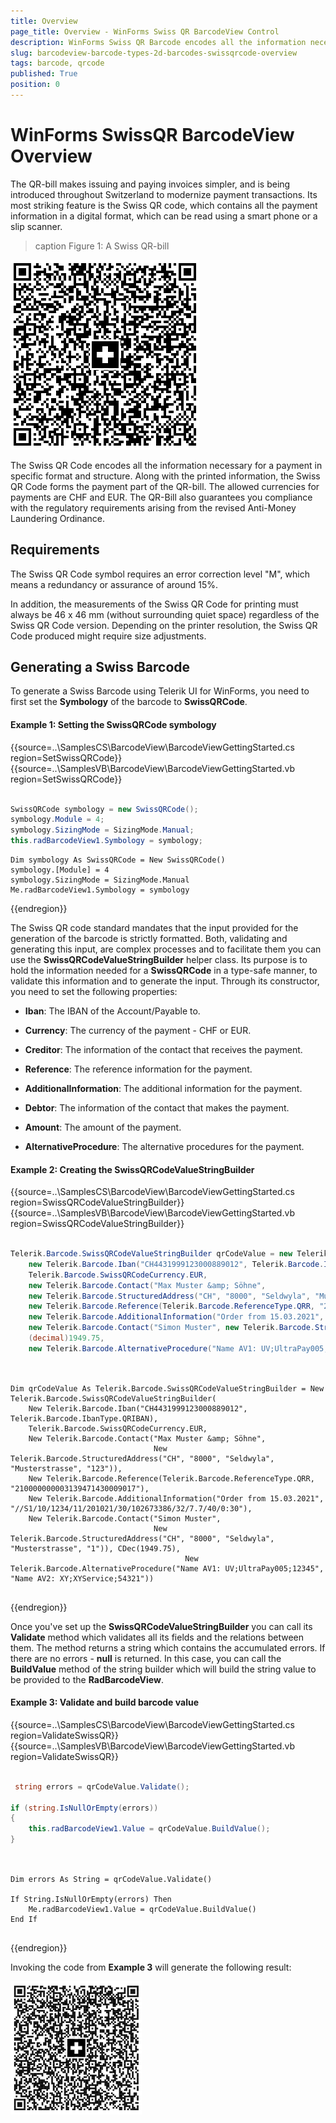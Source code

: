 ```yaml
---
title: Overview
page_title: Overview - WinForms Swiss QR BarcodeView Control
description: WinForms Swiss QR Barcode encodes all the information necessary for a payment in specific format and structure.  
slug: barcodeview-barcode-types-2d-barcodes-swissqrcode-overview 
tags: barcode, qrcode
published: True
position: 0 
---
```


# WinForms SwissQR BarcodeView Overview

The QR-bill makes issuing and paying invoices simpler, and is being introduced throughout Switzerland to modernize payment transactions. Its most striking feature is the Swiss QR code, which contains all the payment information in a digital format, which can be read using a smart phone or a slip scanner.

>caption Figure 1: A Swiss QR-bill

![WinForms RadBarcodeView A Swiss QR-bill](images/winforms-2d-barcodes-swissqrcode-overview001.png)

The Swiss QR Code encodes all the information necessary for a payment in specific format and structure. Along with the printed information, the Swiss QR Code forms the payment part of the QR-bill. The allowed currencies for payments are CHF and EUR. The QR-Bill also guarantees you compliance with the regulatory requirements arising from the revised Anti-Money Laundering Ordinance.

## Requirements

The Swiss QR Code symbol requires an error correction level "M", which means a redundancy or assurance of around 15%.

In addition, the measurements of the Swiss QR Code for printing must always be 46 x 46 mm (without surrounding quiet space) regardless of the Swiss QR Code version. Depending on the printer resolution, the Swiss QR Code produced might require size adjustments.

## Generating a Swiss Barcode

To generate a Swiss Barcode using Telerik UI for WinForms, you need to first set the **Symbology** of the barcode to **SwissQRCode**.

#### Example 1: Setting the SwissQRCode symbology


{{source=..\SamplesCS\BarcodeView\BarcodeViewGettingStarted.cs region=SetSwissQRCode}} 
{{source=..\SamplesVB\BarcodeView\BarcodeViewGettingStarted.vb region=SetSwissQRCode}}


````C#

SwissQRCode symbology = new SwissQRCode();
symbology.Module = 4;
symbology.SizingMode = SizingMode.Manual;
this.radBarcodeView1.Symbology = symbology;   

````
````VB.NET
Dim symbology As SwissQRCode = New SwissQRCode()
symbology.[Module] = 4
symbology.SizingMode = SizingMode.Manual
Me.radBarcodeView1.Symbology = symbology

```` 

{{endregion}}


The Swiss QR code standard mandates that the input provided for the generation of the barcode is strictly formatted. Both, validating and generating this input, are complex processes and to facilitate them you can use the **SwissQRCodeValueStringBuilder** helper class. Its purpose is to hold the information needed for a **SwissQRCode** in a type-safe manner, to validate this information and to generate the input. Through its constructor, you need to set the following properties:

* **Iban**: The IBAN of the Account/Payable to.

* **Currency**: The currency of the payment - CHF or EUR.

* **Creditor**: The information of the contact that receives the payment.

* **Reference**: The reference information for the payment.

* **AdditionalInformation**: The additional information for the payment.

* **Debtor**: The information of the contact that makes the payment.

* **Amount**: The amount of the payment.

* **AlternativeProcedure**: The alternative procedures for the payment.

#### Example 2: Creating the SwissQRCodeValueStringBuilder

{{source=..\SamplesCS\BarcodeView\BarcodeViewGettingStarted.cs region=SwissQRCodeValueStringBuilder}} 
{{source=..\SamplesVB\BarcodeView\BarcodeViewGettingStarted.vb region=SwissQRCodeValueStringBuilder}}

````C#

Telerik.Barcode.SwissQRCodeValueStringBuilder qrCodeValue = new Telerik.Barcode.SwissQRCodeValueStringBuilder(
    new Telerik.Barcode.Iban("CH4431999123000889012", Telerik.Barcode.IbanType.QRIBAN),
    Telerik.Barcode.SwissQRCodeCurrency.EUR,
    new Telerik.Barcode.Contact("Max Muster &amp; Söhne",
    new Telerik.Barcode.StructuredAddress("CH", "8000", "Seldwyla", "Musterstrasse", "123")),
    new Telerik.Barcode.Reference(Telerik.Barcode.ReferenceType.QRR, "210000000003139471430009017"),
    new Telerik.Barcode.AdditionalInformation("Order from 15.03.2021", "//S1/10/1234/11/201021/30/102673386/32/7.7/40/0:30"),
    new Telerik.Barcode.Contact("Simon Muster", new Telerik.Barcode.StructuredAddress("CH", "8000", "Seldwyla", "Musterstrasse", "1")),
    (decimal)1949.75,
    new Telerik.Barcode.AlternativeProcedure("Name AV1: UV;UltraPay005;12345", "Name AV2: XY;XYService;54321"));
   
````
````VB.NET

Dim qrCodeValue As Telerik.Barcode.SwissQRCodeValueStringBuilder = New Telerik.Barcode.SwissQRCodeValueStringBuilder(
    New Telerik.Barcode.Iban("CH4431999123000889012", Telerik.Barcode.IbanType.QRIBAN),
    Telerik.Barcode.SwissQRCodeCurrency.EUR,
    New Telerik.Barcode.Contact("Max Muster &amp; Söhne",
                                New Telerik.Barcode.StructuredAddress("CH", "8000", "Seldwyla", "Musterstrasse", "123")),
    New Telerik.Barcode.Reference(Telerik.Barcode.ReferenceType.QRR, "210000000003139471430009017"),
    New Telerik.Barcode.AdditionalInformation("Order from 15.03.2021", "//S1/10/1234/11/201021/30/102673386/32/7.7/40/0:30"),
    New Telerik.Barcode.Contact("Simon Muster",
                                New Telerik.Barcode.StructuredAddress("CH", "8000", "Seldwyla", "Musterstrasse", "1")), CDec(1949.75),
                                       New Telerik.Barcode.AlternativeProcedure("Name AV1: UV;UltraPay005;12345", "Name AV2: XY;XYService;54321"))


```` 

{{endregion}}


Once you've set up the **SwissQRCodeValueStringBuilder** you can call its **Validate** method which validates all its fields and the relations between them. The method returns a string which contains the accumulated errors. If there are no errors - **null** is returned. In this case, you can call the **BuildValue** method of the string builder which will build the string value to be provided to the **RadBarcodeView**.

#### Example 3: Validate and build barcode value

{{source=..\SamplesCS\BarcodeView\BarcodeViewGettingStarted.cs region=ValidateSwissQR}} 
{{source=..\SamplesVB\BarcodeView\BarcodeViewGettingStarted.vb region=ValidateSwissQR}}

````C#

 string errors = qrCodeValue.Validate();

if (string.IsNullOrEmpty(errors))
{
    this.radBarcodeView1.Value = qrCodeValue.BuildValue();
}
  

````
````VB.NET

Dim errors As String = qrCodeValue.Validate()

If String.IsNullOrEmpty(errors) Then
    Me.radBarcodeView1.Value = qrCodeValue.BuildValue()
End If


```` 
{{endregion}}

Invoking the code from **Example 3** will generate the following result:

![WinForms RadBarcodeView winforms-2d-barcodes-swissqrcode-overview 002](images/winforms-2d-barcodes-swissqrcode-overview002.png)

 

